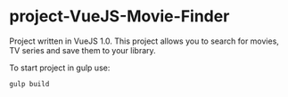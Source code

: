 # project-VueJS-Movie-Finder
Project written in VueJS 1.0. This project allows you to search for movies, TV series and save them to your library.

To start project in gulp use:
```
gulp build
```
